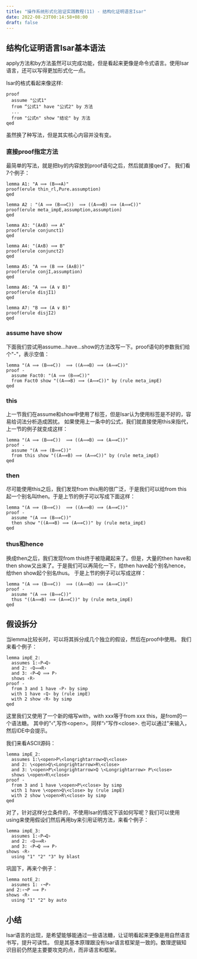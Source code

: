 ```yaml
---
title: "操作系统形式化验证实践教程(11) - 结构化证明语言Isar"
date: 2022-08-23T00:14:58+08:00
draft: false
---
```


## 结构化证明语言Isar基本语法

apply方法和by方法虽然可以完成功能，但是看起来更像是命令式语言。使用Isar语言，还可以写得更加形式化一点。

Isar的格式看起来像这样:
```
proof
  assume "公式1"
  from “公式1" have "公式2" by 方法
  ...
  from "公式n" show "结论" by 方法
qed
```

虽然换了种写法，但是其实核心内容并没有变。

### 直接proof指定方法

最简单的写法，就是把by的内容放到proof语句之后，然后就直接qed了。
我们看7个例子：
```lsar
lemma A1: "A ⟹ (B⟹A)"
proof(erule thin_rl,Pure.assumption)
qed

lemma A2 : "(A ⟹ (B⟹C))  ⟹ ((A⟹B) ⟹ (A⟹C))"
proof(erule meta_impE,assumption,assumption)
qed

lemma A3: "(A∧B) ⟹ A"
proof(erule conjunct1)
qed

lemma A4: "(A∧B) ⟹ B"
proof(erule conjunct2)
qed

lemma A5: "A ⟹ (B ⟹ (A∧B))"
proof(erule conjI,assumption)
qed

lemma A6: "A ⟹ (A ∨ B)"
proof(erule disjI1)
qed

lemma A7: "B ⟹ (A ∨ B)"
proof(erule disjI2)
qed
```

### assume have show

下面我们尝试用assume...have...show的方法改写一下。proof语句的参数我们给个"-"，表示空值：
```Isar
lemma "(A ⟹ (B⟹C))  ⟹ ((A⟹B) ⟹ (A⟹C))"
proof -
  assume Fact0: "(A ⟹ (B⟹C))"
  from Fact0 show "((A⟹B) ⟹ (A⟹C))" by (rule meta_impE)
qed
```

### this

上一节我们在assume和show中使用了标签，但是Isar认为使用标签是不好的，容易给词法分析造成困扰。
如果使用上一条中的公式，我们就直接使用this来指代，上一节的例子就变成这样：
```isar
lemma "(A ⟹ (B⟹C))  ⟹ ((A⟹B) ⟹ (A⟹C))"
proof -
  assume "(A ⟹ (B⟹C))"
  from this show "((A⟹B) ⟹ (A⟹C))" by (rule meta_impE)
qed
```

### then

尽可能使用this之后，我们发现from this用的很广泛，于是我们可以给from this起一个别名叫then。于是上节的例子可以写成下面这样：
```isar
lemma "(A ⟹ (B⟹C))  ⟹ ((A⟹B) ⟹ (A⟹C))"
proof -
  assume "(A ⟹ (B⟹C))"
  then show "((A⟹B) ⟹ (A⟹C))" by (rule meta_impE)
qed
```

### thus和hence

换成then之后，我们发现from this终于被隐藏起来了。但是，大量的then have和then show又出来了。于是我们可以再简化一下，给then have起个别名hence，给then show起个别名thus。
于是上节的例子可以写成这样：
```isar
lemma "(A ⟹ (B⟹C))  ⟹ ((A⟹B) ⟹ (A⟹C))"
proof -
  assume "(A ⟹ (B⟹C))"
  thus "((A⟹B) ⟹ (A⟹C))" by (rule meta_impE)
qed
```

## 假设拆分

当lemma比较长时，可以将其拆分成几个独立的假设，然后在proof中使用。
我们来看个例子：

```isar
lemma impE_2:
  assumes 1:‹P⟶Q›
  and 2: ‹Q⟹R›
  and 3: ‹P⟶Q ⟹ P›
  shows ‹R›
proof -
  from 3 and 1 have ‹P› by simp
  with 1 have ‹Q› by (rule impE)
  with 2 show ‹R› by simp
qed
```

这里我们又使用了一个新的缩写with，with xxx等于from xxx this，是from的一个语法糖。
其中的"‹",写作\<open>。同样“›”写作\<close>. 也可以通过"来输入，然后IDE中会提示。

我们来看ASCII源码：
```
lemma impE_2:
  assumes 1:\<open>P\<longrightarrow>Q\<close>
  and 2: \<open>Q\<Longrightarrow>R\<close>
  and 3: \<open>P\<longrightarrow>Q \<Longrightarrow> P\<close>
  shows \<open>R\<close>
proof -
  from 3 and 1 have \<open>P\<close> by simp
  with 1 have \<open>Q\<close> by (rule impE)
  with 2 show \<open>R\<close> by simp
qed
``` 

对了，针对这样分立条件的，不使用Isar的情况下该如何写呢？我们可以使用using来使用假设们然后再用by来引用证明方法，来看个例子：
```
lemma impE_3:
  assumes 1:‹P⟶Q›
  and 2: ‹Q⟹R›
  and 3: ‹P⟶Q ⟹ P›
shows ‹R›
  using "1" "2" "3" by blast
```

巩固下，再来个例子：
```
lemma notE_2:
  assumes 1: ‹¬P›
and 2:‹¬P ⟹ P›
shows ‹R›
  using "1" "2" by auto
```

## 小结

Isar语言的出现，是希望能够能通过一些语法糖，让证明看起来更像是用自然语言书写，提升可读性。
但是其基本原理跟没有Isar语言框架是一致的。数理逻辑知识目前仍然是主要要攻克的点，而非语言和框架。
